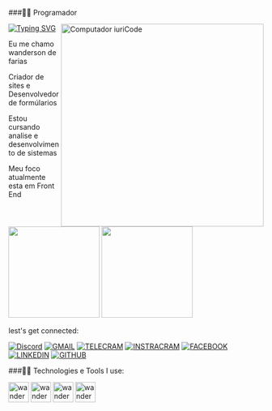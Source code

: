  ###🧑‍💻 Programador

  <img src="https://raw.githubusercontent.com/MicaelliMedeiros/micaellimedeiros/master/image/computer-illustration.png" min-width="400px" max-width="400px" 
  width="400px" align="right" alt="Computador iuriCode">
  
[![Typing SVG](https://readme-typing-svg.herokuapp.com?font=arial&duration=5368&color=7637F3&background=FFB2E800&center=falso&vCenter=falso&lines=Welcome+on+my+Github)](https://git.io/typing-svg)

 Eu me chamo wanderson de farias 
 
 Criador de sites e Desenvolvedor de formúlarios
 
 Estou cursando  analise e desenvolvimento de sistemas
 
 Meu foco  atualmente esta em Front End
 <di>
<img height="180em" src="https://github-readme-stats.vercel.app/api?username=wandersondefariasprogramador&show_icons=true&theme=tokyonight"/>
<img height="180em" src="https://github-readme-stats.vercel.app/api/top-langs/?username=wandersondefariasprogramador&layout=compact&theme=tokyonight"/> 
 <di/> 
  
  
 lest's get connected:
 
  [![Discord](https://img.shields.io/badge/Discord-7289DA?style=for-the-badge&logo=discord&logoColor=white)](https://discord.gg/n9KBKHPA3H)
 [![GMAIL](https://img.shields.io/badge/Gmail-D14836?style=for-the-badge&logo=gmail&logoColor=white)]()
  [![TELECRAM](https://img.shields.io/badge/Telegram-2CA5E0?style=for-the-badge&logo=telegram&logoColor=white)](https://t.me/wandersondefarias)
 [![INSTRACRAM](https://img.shields.io/badge/Instagram-E4405F?style=for-the-badge&logo=instagram&logoColor=white)](https://instagram.com/wandersondefarias?utm_medium)
 [![FACEBOOK](https://img.shields.io/badge/Facebook-1877F2?style=for-the-badge&logo=facebook&logoColor=white)](https://www.facebook.com/wandersondefarias.farias)
 [![LINKEDIN](https://img.shields.io/badge/LinkedIn-0077B5?style=for-the-badge&logo=linkedin&logoColor=white)](https://www.linkedin.com/in/wanderson-farias-ba9a90215/)
 [![GITHUB](https://img.shields.io/badge/GitHub-100000?style=for-the-badge&logo=github&logoColor=white)](https://github.com/wandersondefariasprogramador/)

 
 ###🧑‍💻 Technologies e Tools I use:
 
 
 
 <div>
<img aling="centeer"alt="wanderson-html"heignt="30" width="40" src="https://cdn.jsdelivr.net/gh/devicons/devicon/icons/html5/html5-original.svg"/>
<img aling="centeer"alt="wanderson-html"heignt="30" width="40" src="https://cdn.jsdelivr.net/gh/devicons/devicon/icons/css3/css3-original.svg"/>
<img aling="centeer"alt="wanderson-html"heignt="30" width="40" src="https://cdn.jsdelivr.net/gh/devicons/devicon/icons/javascript/javascript-original.svg"/>
<img aling="centeer"alt="wanderson-html"heignt="30" width="40" src="https://cdn.jsdelivr.net/gh/devicons/devicon/icons/typescript/typescript-plain.svg"/>
  <di>





